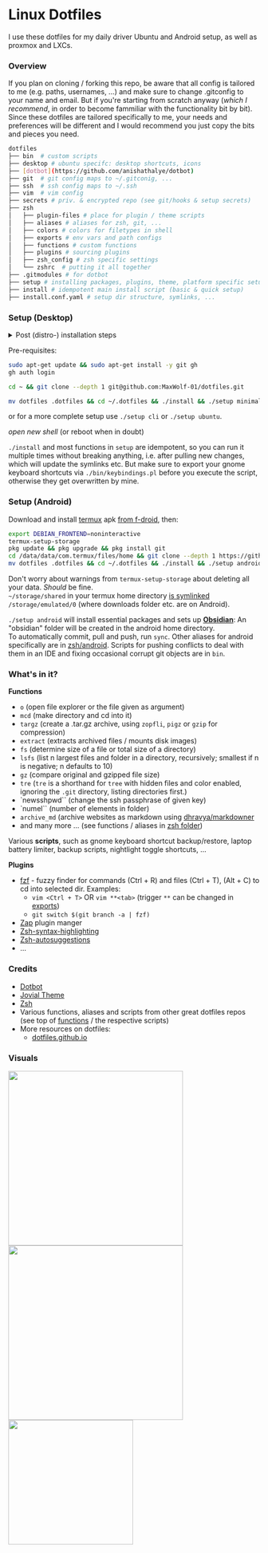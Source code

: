 # Linux Dotfiles

I use these dotfiles for my daily driver Ubuntu and Android setup, as well as proxmox and LXCs.

### Overview

If you plan on cloning / forking this repo, be aware that all config is tailored to me (e.g. paths, usernames, ...) and make sure to change .gitconfig to your name and email.
But if you're starting from scratch anyway (_which I recommend_, in order to become fammiliar with the functionality bit by bit).
Since these dotfiles are tailored specifically to me, your needs and preferences will be different and I would recommend you just copy the bits and pieces you need.

```bash
dotfiles
├── bin  # custom scripts
├── desktop # ubuntu specifc: desktop shortcuts, icons
├── [dotbot](https://github.com/anishathalye/dotbot)
├── git  # git config maps to ~/.gitconig, ...
├── ssh  # ssh config maps to ~/.ssh
├── vim  # vim config
├── secrets # priv. & encrypted repo (see git/hooks & setup secrets)
├── zsh
│   ├── plugin-files # place for plugin / theme scripts
│   ├── aliases # aliases for zsh, git, ...
│   ├── colors # colors for filetypes in shell
│   ├── exports # env vars and path configs
│   ├── functions # custom functions
│   ├── plugins # sourcing plugins
│   ├── zsh_config # zsh specific settings
│   └── zshrc  # putting it all together
├── .gitmodules # for dotbot
├── setup # installing packages, plugins, theme, platform specific setups, ...
├── install # idempotent main install script (basic & quick setup)
├── install.conf.yaml # setup dir structure, symlinks, ...
```

### Setup (Desktop)

<details>
  <summary>Post (distro-) installation steps</summary>
  
  ```bash
sudo apt update && sudo apt full-upgrade
sudo apt autoremove && sudo apt clean
  ```
</details>

Pre-requisites:
```bash
sudo apt-get update && sudo apt-get install -y git gh
gh auth login
```

```bash
cd ~ && git clone --depth 1 git@github.com:MaxWolf-01/dotfiles.git
```

```bash
mv dotfiles .dotfiles && cd ~/.dotfiles && ./install && ./setup minimal 
```
or for a more complete setup use `./setup cli` or `./setup ubuntu`.

*open new shell* (or reboot when in doubt)

`./install` and most functions in `setup` are idempotent, so you can run it multiple times without breaking anything, i.e. after pulling new changes, which will update the symlinks etc.
But make sure to export your gnome keyboard shortcuts via `./bin/keybindings.pl` before you execute the script, otherwise they get overwritten by mine.

### Setup (Android)

Download and install [termux](https://github.com/termux/termux-app)
apk [from f-droid](https://f-droid.org/en/packages/com.termux/), then:
```bash
export DEBIAN_FRONTEND=noninteractive
termux-setup-storage
pkg update && pkg upgrade && pkg install git
cd /data/data/com.termux/files/home && git clone --depth 1 https://github.com/MaxWolf-01/dotfiles.git
mv dotfiles .dotfiles && cd ~/.dotfiles && ./install && ./setup android
```
Don't worry about warnings from `termux-setup-storage` about deleting all your data. *Should* be fine.  
`~/storage/shared` in your termux home directory [is symlinked](https://android.stackexchange.com/a/185949) `/storage/emulated/0` (where downloads folder etc. are on Android).

`./setup android` will install essential packages and sets up [**Obsidian**](https://obsidian.md/):
An "obsidian" folder will be created in the android home directory.  
To automatically commit, pull and push, run `sync`.
Other aliases for android specifically are in [zsh/android](https://github.com/MaxWolf-01/dotfiles/tree/master/zsh/android).
Scripts for pushing conflicts to deal with them in an IDE and fixing occasional corrupt git objects are in `bin`.

### What's in it?

**Functions**

- `o` (open file explorer or the file given as argument)
- `mcd` (make directory and cd into it)
- `targz` (create a .tar.gz archive, using `zopfli`, `pigz` or `gzip` for compression)
- `extract` (extracts archived files / mounts disk images)
- `fs` (determine size of a file or total size of a directory)
- `lsfs` (list n largest files and folder in a directory, recursively; smallest if n is negative; n defaults to 10)
- `gz` (compare original and gzipped file size)
- `tre` (`tre` is a shorthand for `tree` with hidden files and color enabled, ignoring the `.git` directory, listing
  directories first.)
- `newsshpwd`` (change the ssh passphrase of given key)
- `numel`` (number of elements in folder)
- `archive_md` (archive websites as markdown using [dhravya/markdowner](https://github.com/dhravya/markdowner)
- and many more ... (see functions / aliases in [zsh folder](https://github.com/MaxWolf-01/dotfiles/tree/master/zsh))

Various **scripts**, such as gnome keyboard shortcut backup/restore, laptop battery limiter, backup scripts, nightlight
toggle shortcuts, ...

**Plugins**

- [fzf](https://github.com/junegunn/fzf) - fuzzy finder for commands (Ctrl + R) and files (Ctrl + T), (Alt + C) to cd
  into selected dir. Examples:
    - ``vim <Ctrl + T>`` OR ``vim **<tab>`` (trigger `**` can be changed
      in [exports](https://github.com/MaxWolf-01/dotfiles/blob/master/zsh/exports))
    - ``git switch $(git branch -a | fzf)``
- [Zap](https://github.com/zap-zsh/zap) plugin manger
- [Zsh-syntax-highlighting](https://github.com/zsh-users/zsh-syntax-highlighting)
- [Zsh-autosuggestions](https://github.com/zsh-users/zsh-autosuggestions)
- ...

### Credits

- [Dotbot](https://github.com/anishathalye/dotbot/tree/da928a4c6b65148bfda3138674da1730c143f396)
- [Jovial Theme](https://github.com/zthxxx/jovial)
- [Zsh](https://www.zsh.org/)
- Various functions, aliases and scripts from other great dotfiles repos (see top
  of [functions](https://github.com/MaxWolf-01/dotfiles/blob/master/zsh/functions) / the respective scripts)
- More resources on dotfiles:
    - [dotfiles.github.io](https://dotfiles.github.io/)

### Visuals

<img src="https://github-production-user-asset-6210df.s3.amazonaws.com/69987866/281566583-dbcb2895-8ae7-4ed0-9a7a-b31ae9e71a26.png" width="350">
<img src="https://user-images.githubusercontent.com/69987866/222906712-a760aab9-39dc-40aa-91e2-dd5e89290749.png" width="350">
<img src="https://github.com/MaxWolf-01/dotfiles/assets/69987866/54ade9f2-239f-427a-9888-d8469d0e3134" width="250">
